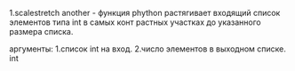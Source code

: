 1.scalestretch another - функция phython
растягивает входящий список элементов типа int в самых конт растных участках до указанного размера списка. 

аргументы:
1.список int на вход.
2.число элементов в выходном списке. int

